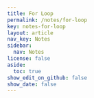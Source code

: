 ```yaml
---
title: For Loop
permalink: /notes/for-loop
key: notes-for-loop
layout: article
nav_key: Notes
sidebar:
  nav: Notes
license: false
aside:
  toc: true
show_edit_on_github: false
show_date: false
---
```

